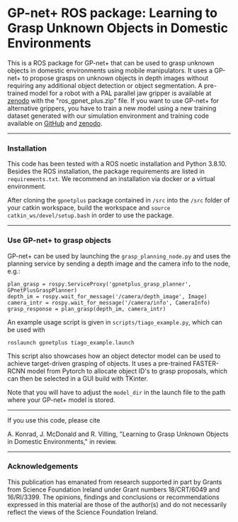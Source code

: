 # GP-net+ ROS package: Learning to Grasp Unknown Objects in Domestic Environments

This is a ROS package for GP-net+ that can be used to grasp unknown objects in domestic environments using mobile manipulators. It uses a 
GP-net+ to propose grasps on unknown objects in depth images without requiring any additional object detection or object segmentation. A pre-trained model
for a robot with a PAL parallel jaw gripper is available at [zenodo](https://zenodo.org/records/10653956) with the "ros_gpnet_plus.zip" file.
If you want to use GP-net+ for alternative grippers, you have to train a new model using
a new training dataset generated with our simulation environment and training code available on [GitHub](https://github.com/AuCoRoboticsMU/GP-netplus) and [zenodo](https://zenodo.org/records/10653956).


-----
### Installation

This code has been tested with a ROS noetic installation and Python 3.8.10.
Besides the ROS installation, the package requirements are listed in `requirements.txt`.
We recommend an installation via docker or a virtual environment.

After cloning the `gpnetplus` package contained in `/src` into the `/src` folder of your catkin workspace, build 
the workspace and `source catkin_ws/devel/setup.bash` in order to use the package.

---
### Use GP-net+ to grasp objects

GP-net+ can be used by launching the `grasp_planning_node.py` and uses the planning service by
sending a depth image and the camera info to the node, e.g.:

```
plan_grasp = rospy.ServiceProxy('gpnetplus_grasp_planner', GPnetPlusGraspPlanner)
depth_im = rospy.wait_for_message('/camera/depth_image', Image)
camera_intr = rospy.wait_for_message('/camera/info', CameraInfo)
grasp_response = plan_grasp(depth_im, camera_intr) 
```

An example usage script is given in `scripts/tiago_example.py`, which can be used with

`roslaunch gpnetplus tiago_example.launch`

This script also showcases how an object detector model can be used to achieve target-driven grasping of objects.
It uses a pre-trained FASTER-RCNN model from Pytorch to allocate object ID's to grasp proposals, which can then be
selected in a GUI build with TKinter.

Note that you will have to adjust the `model_dir` in the launch file to the path where
your GP-net+ model is stored.

----------------
If you use this code, please cite

A. Konrad, J. McDonald and R. Villing, "Learning to Grasp Unknown Objects in Domestic Environments," in review.

--------
### Acknowledgements

This publication has emanated from research supported in part by Grants from Science Foundation Ireland under 
Grant numbers 18/CRT/6049 and 16/RI/3399.
The opinions, findings and conclusions or recommendations expressed in this material are those of the author(s) and do 
not necessarily reflect the views of the Science Foundation Ireland.
